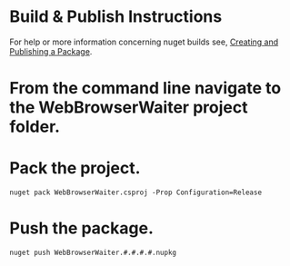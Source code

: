 Build & Publish Instructions
============================

For help or more information concerning nuget builds see, [Creating and Publishing a Package](http://docs.nuget.org/docs/creating-packages/creating-and-publishing-a-package).

# From the command line navigate to the WebBrowserWaiter project folder.

# Pack the project.

    nuget pack WebBrowserWaiter.csproj -Prop Configuration=Release

# Push the package.

    nuget push WebBrowserWaiter.#.#.#.#.nupkg